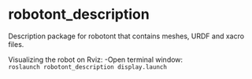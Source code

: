 # robotont_description

Description package for robotont that contains meshes, URDF and xacro files.

Visualizing the robot on Rviz:
-Open terminal window:<br/>
```roslaunch robotont_description display.launch```
